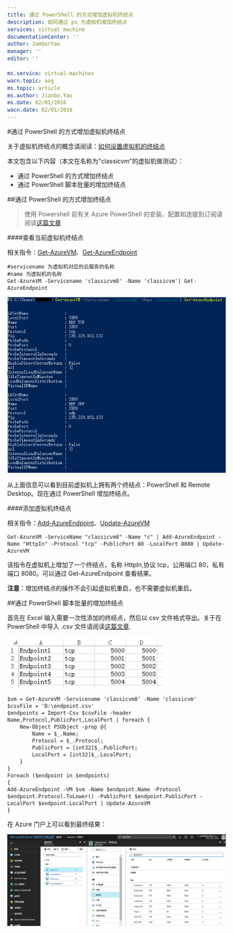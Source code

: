 ```yaml
---
title: 通过 PowerShell 的方式增加虚拟机终结点
description: 如何通过 ps 为虚拟机增加终结点
services: virtual machine
documentationCenter: ''
author: JamborYao
manager: ''
editor: ''

ms.service: virtual-machines
wacn.topic: aog
ms.topic: article
ms.author: Jianbo.Yao
ms.date: 02/01/2016
wacn.date: 02/01/2016
---
```


#通过 PowerShell 的方式增加虚拟机终结点

关于虚拟机终结点的概念请阅读：[如何设置虚拟机的终结点](/virtual-machines/virtual-machines-windows-classic-setup-endpoints)

本文包含以下内容（本文在名称为"classicvm"的虚拟机做测试）：

- 通过 PowerShell 的方式增加终结点
- 通过 PowerShell 脚本批量的增加终结点

##通过 PowerShell 的方式增加终结点

>使用 Powershell 前有关 Azure PowerShell 的安装、配置和连接到订阅请阅读[这篇文章](/powershell-install-configure)

####查看当前虚拟机终结点

相关指令：[Get-AzureVM](https://msdn.microsoft.com/zh-cn/library/azure/dn495236.aspx)、[Get-AzureEndpoint](https://msdn.microsoft.com/zh-cn/library/azure/dn495158.aspx)

```
#servicename 为虚拟机对应的云服务的名称
#name 为虚拟机的名称
Get-AzureVM -Servicename 'classicvm8' -Name 'classicvm'| Get-AzureEndpoint
```

![](./media/aog-virtual-machines-ps-add-endpoint/get-endpoint-info.PNG)

从上面信息可以看到目前虚拟机上拥有两个终结点：PowerShell 和 Remote Desktop。现在通过 PowerShell 增加终结点。

####添加虚拟机终结点

相关指令：[Add-AzureEndpoint](https://msdn.microsoft.com/zh-cn/library/azure/dn495300.aspx)、[Update-AzureVM](https://msdn.microsoft.com/zh-cn/library/azure/dn495230.aspx)

```
Get-AzureVM -ServiceName "classicvm8" -Name "c" | Add-AzureEndpoint -Name "HttpIn" -Protocol "tcp" -PublicPort 80 -LocalPort 8080 | Update-AzureVM
```

该指令在虚拟机上增加了一个终结点，名称 HttpIn,协议 tcp，公用端口 80，私有端口 8080。可以通过 Get-AzureEndpoint 查看结果。

**注意**：增加终结点的操作不会引起虚拟机重启，也不需要虚拟机重启。

##通过 PowerShell 脚本批量的增加终结点

首先在 Excel 输入需要一次性添加的终结点，然后以 csv 文件格式导出。关于在 PowerShell 中导入 .csv 文件请阅读[这篇文章](https://technet.microsoft.com/zh-cn/library/ee176874.aspx).

![](./media/aog-virtual-machines-ps-add-endpoint/excel-input.PNG)

```
$vm = Get-AzureVM -Servicename 'classicvm8' -Name 'classicvm'
$csvFile = 'D:\endpoint.csv'
$endpoints = Import-Csv $csvFile -header Name,Protocol,PublicPort,LocalPort | foreach {
    New-Object PSObject -prop @{
        Name = $_.Name;
        Protocol = $_.Protocol;
        PublicPort = [int32]$_.PublicPort;
        LocalPort = [int32]$_.LocalPort;
    }
}
Foreach ($endpoint in $endpoints)
{
Add-AzureEndpoint -VM $vm -Name $endpoint.Name -Protocol $endpoint.Protocol.ToLower() -PublicPort $endpoint.PublicPort -LocalPort $endpoint.LocalPort | Update-AzureVM
}
```

在 Azure 门户上可以看到最终结果：

![](./media/aog-virtual-machines-ps-add-endpoint/batch-add-endpoint-result.PNG)
